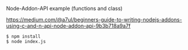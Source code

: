 Node-Addon-API example (functions and class)

https://medium.com/@a7ul/beginners-guide-to-writing-nodejs-addons-using-c-and-n-api-node-addon-api-9b3b718a9a7f

```
$ npm install
$ node index.js
```
